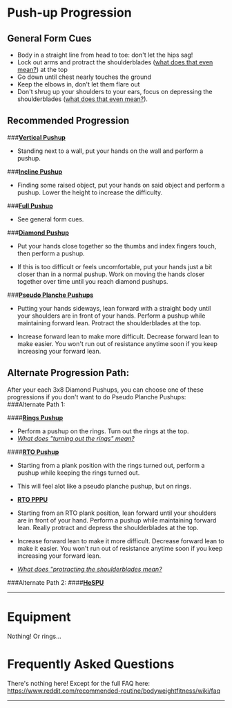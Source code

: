 # Push-up Progression

## General Form Cues

* Body in a straight line from head to toe: don't let the hips sag!
* Lock out arms and protract the shoulderblades ([what does that even mean?](/recommended-routine/bodyweightfitness/wiki/kb/positioning)) at the top
* Go down until chest nearly touches the ground
* Keep the elbows in, don't let them flare out
* Don't shrug up your shoulders to your ears, focus on depressing the shoulderblades ([what does that even mean?](/recommended-routine/bodyweightfitness/wiki/kb/positioning)).

## Recommended Progression


###[**Vertical Pushup**](https://cdn-image.realsimple.com/sites/default/files/styles/rs_medium_image/public/image/images/1005/wall-push-up_300.jpg?itok=PBzJl5oV) 

 * Standing next to a wall, put your hands on the wall and perform a pushup.

###[**Incline Pushup**](https://www.youtube.com/watch?v=NnfAYkBRDPY)  

 * Finding some raised object, put your hands on said object and perform a pushup. Lower the height to increase the difficulty.

###[**Full Pushup**](https://www.youtube.com/watch?v=IODxDxX7oi4)  

 * See general form cues.

###[**Diamond Pushup**](https://www.youtube.com/watch?v=J0DnG1_S92I)  

 * Put your hands close together so the thumbs and index fingers touch, then perform a pushup.  

 * If this is too difficult or feels uncomfortable, put your hands just a bit closer than in a normal pushup. Work on moving the hands closer together over time until you reach diamond pushups.

###[**Pseudo Planche Pushups**](http://www.youtube.com/watch?v=Cdmg0CfMZeo)  

 * Putting your hands sideways, lean forward with a straight body until your shoulders are in front of your hands. Perform a pushup while maintaining forward lean. Protract the shoulderblades at the top.

 * Increase forward lean to make more difficult. Decrease forward lean to make easier. You won't run out of resistance anytime soon if you keep increasing your forward lean.


## Alternate Progression Path:

After your each 3x8 Diamond Pushups, you can choose one of these progressions if you don't want to do Pseudo Planche Pushups:
###Alternate Path 1: 

####[**Rings Pushup**](https://www.youtube.com/watch?v=vBviFvN3rHw)  

 * Perform a pushup on the rings. Turn out the rings at the top.
 * [*What does "turning out the rings" mean?*](/recommended-routine/bodyweightfitness/wiki/kb/positioning)  

####[**RTO Pushup**](https://www.youtube.com/watch?v=MrlyEIpe0LI&t=2m55s)  

 * Starting from a plank position with the rings turned out, perform a pushup while keeping the rings turned out.  
 * This will feel alot like a pseudo planche pushup, but on rings.

* [**RTO PPPU**](https://www.youtube.com/watch?v=-kwe1EOiWMY)  

 * Starting from an RTO plank position, lean forward until your shoulders are in front of your hand. Perform a pushup while maintaining forward lean. Really protract and depress the shoulderblades at the top.
 * Increase forward lean to make it more difficult. Decrease forward lean to make it easier. You won't run out of resistance anytime soon if you keep increasing your forward lean.

 * [*What does "protracting the shoulderblades mean?*](/recommended-routine/bodyweightfitness/wiki/kb/positioning)  

###Alternate Path 2:
####[**HeSPU**](https://www.reddit.com/recommended-routine/bodyweightfitness/wiki/exercises/hspu)


---

# Equipment
Nothing! Or rings...

# Frequently Asked Questions
There's nothing here! Except for the full FAQ here: https://www.reddit.com/recommended-routine/bodyweightfitness/wiki/faq

---
